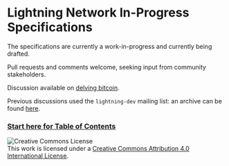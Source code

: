# Lightning Network In-Progress Specifications

The specifications are currently a work-in-progress and currently being
drafted.

Pull requests and comments welcome, seeking input from community stakeholders.

Discussion available on [delving bitcoin](https://delvingbitcoin.org/tag/lightning).

Previous discussions used the `lightning-dev` mailing list: an archive can be found [here](https://www.mail-archive.com/lightning-dev@lists.linuxfoundation.org/).

### [Start here for Table of Contents](00-introduction.md)

![Creative Commons License](https://i.creativecommons.org/l/by/4.0/88x31.png "License CC-BY")
<br>
This work is licensed under a [Creative Commons Attribution 4.0 International License](http://creativecommons.org/licenses/by/4.0/).
 
